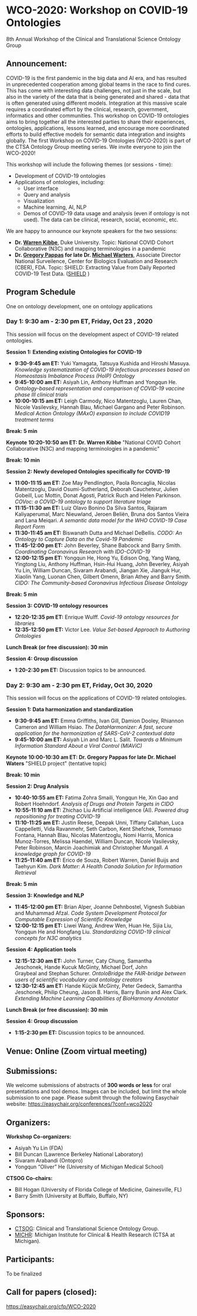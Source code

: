 # WCO-2020: Workshop on COVID-19 Ontologies
8th Annual Workshop of the Clinical and Translational Science Ontology Group

## Announcement: 
COVID-19 is the first pandemic in the big data and AI era, and has resulted in unprecedented cooperation among global teams in the race to find cures. This has come with interesting data challenges, not just in the scale, but also in the variety of the data that is being generated and shared - data that is often generated using different models. Integration at this massive scale requires a coordinated effort by the clinical, research, government, informatics and other communities. This workshop on COVID-19 ontologies aims to bring together all the interested parties to share their experiences, ontologies, applications, lessons learned, and encourage more coordinated efforts to build effective models for semantic data integration and insights globally. The first Workshop on COVID-19 Ontologies (WCO-2020) is part of the CTSA Ontology Group meeting series. We invite everyone to join the WCO-2020!   

This workshop will include the following themes (or sessions - time):
- Development of COVID-19 ontologies 
- Applications of ontologies, including: 
  - User interface
  - Query and analysis 
  - Visualization
  - Machine learning, AI, NLP
  - Demos of COVID-19 data usage and analysis (even if ontology is not used). The data can be clinical, research, social, economic, etc. 

We are happy to announce our keynote speakers for the two sessions:
- **Dr. [Warren Kibbe](https://scholars.duke.edu/person/warren.kibbe)**, Duke University. Topic: National COVID Cohort Collaborative (N3C) and mapping terminologies in a pandemic
- **Dr. [Gregory Pappas](https://www.linkedin.com/in/gregory-pappas-md-phd-3031687/) for late Dr. [Michael Warters](https://www.tributearchive.com/obituaries/18488618/Michael-Stephan-Waters)**, Associate Director National Surveilence, Center for Biologics Evaluation and Research (CBER), FDA. Topic: SHIELD: Extracting Value from Daily Reported COVID-19 Test Data. ([SHIELD](https://mdic.org/wp-content/uploads/2020/02/SHIELD-Harmonizing-Standards-Application-to-Accelerate-Innovation.pdf) )

## Program Schedule  
One on ontology development, one on ontology applications

### Day 1: 9:30 am - 2:30 pm ET, Friday, Oct 23 , 2020
This session will focus on the development aspect of COVID-19 related ontologies.

**Session 1: Extending existing Ontologies for COVID-19**
- **9:30-9:45 am ET:** Yuki Yamagata, Tatsuya Kushida and Hiroshi Masuya.	*Knowledge systematization of COVID-19 infectious processes based on Homeostasis Imbalance Process (HoIP) Ontology*
- **9:45-10:00 am ET:** Asiyah Lin, Anthony Huffman and Yongqun He.	*Ontology-based representation and comparison of COVID-19 vaccine phase III clinical trials*
- **10:00-10:15 am ET:** Leigh Carmody, Nico Matentzoglu, Lauren Chan, Nicole Vasilevsky, Hannah Blau, Michael Gargano and Peter Robinson.	*Medical Action Ontology (MAxO) expansion to include COVID19 treatment terms*

**Break: 5 min**

**Keynote**
**10:20-10:50 am ET: Dr. Warren Kibbe**  "National COVID Cohort Collaborative (N3C) and mapping terminologies in a pandemic"

**Break: 10 min**

**Session 2: Newly developed Ontologies specifically for COVID-19**
- **11:00-11:15 am ET:** Zoe May Pendlington, Paola Roncaglia, Nicolas Matentzoglu, David Osumi-Sutherland, Deborah Caucheteur, Julien Gobeill, Luc Mottin, Donat Agosti, Patrick Ruch and Helen Parkinson.	*COVoc: a COVID-19 ontology to support literature triage*
- **11:15-11:30 am ET:**  Luiz Olavo Bonino Da Silva Santos, Rajaram Kaliyaperumal, Marc Nieuwland, Jeroen Beliën, Bruna dos Santos Vieira and Lana Meiqari.	*A semantic data model for the WHO COVID-19 Case Report Form*
-  **11:30-11:45 am ET:** Biswanath Dutta and Michael DeBellis.	*CODO: An Ontology to Capture Data on the Covid-19 Pandemic*
- **11:45-12:00 pm ET:** John Beverley, Shane Babcock and Barry Smith.	*Coordinating Coronavirus Research with IDO-COVID-19*
-  **12:00-12:15 pm ET:** Yongqun He, Hong Yu, Edison Ong, Yang Wang, Yingtong Liu, Anthony Huffman, Hsin-Hui Huang, John Beverley, Asiyah Yu Lin, William Duncan, Sivaram Arabandi, Jiangan Xie, Jianguk Hur, Xiaolin Yang, Luonan Chen, Gilbert Omenn, Brian Athey and Barry Smith.	*CIDO: The Community-based Coronavirus Infectious Disease Ontology*

**Break: 5 min**

**Session 3: COVID-19 ontology resources**
- **12:20-12:35 pm ET:** Enrique Wulff. *Covid-19 ontology resources for libraries*
- **12:35-12:50 pm ET:** Victor Lee. *Value Set-based Approach to Authoring Ontologies*

**Lunch Break (or free discussion): 30 min**

**Session 4: Group discussion**
- **1:20-2:30 pm ET:** Discussion topics to be announced. 


### Day 2: 9:30 am - 2:30 pm ET, Friday, Oct 30, 2020
This session will focus on the applications of COVID-19 related ontologies.

**Session 1: Data harmonization and standardization**
- **9:30-9:45 am ET:** Emma Griffiths, Ivan Gill, Damion Dooley, Rhiannon Cameron and William Hsiao. *The DataHarmonizer: A fast, secure application for the harmonization of SARS-CoV-2 contextual data* 
- **9:45-10:00 am ET:** Asiyah Lin and Marc L. Salit.	*Towards a Minimum Information Standard About a Viral Control (MIAViC)*

**Keynote**
**10:00-10:30 am ET: Dr. Gregory Pappas for late Dr. Michael Waters** "SHIELD project" (tentative topic)

**Break: 10 min**

**Session 2: Drug Analysis**

- **10:40-10:55 am ET:** Fatima Zohra Smaili, Yongqun He, Xin Gao and Robert Hoehndorf. *Analysis of Drugs and Protein Targets in CIDO*
- **10:55-11:10 am ET:** Zhichao Liu	Artificial intelligence (AI). *Powered drug repositioning for treating COVID-19*
- **11:10-11:25 am ET:** Justin Reese, Deepak Unni, Tiffany Callahan, Luca Cappelletti, Vida Ravanmehr, Seth Carbon, Kent Shefchek, Tommaso Fontana, Hannah Blau, Nicolas Matentzoglu, Nomi Harris, Monica Munoz-Torres, Melissa Haendel, William Duncan, Nicole Vasilevsky, Peter Robinson, Marcin Joachimiak and Christopher Mungall.	*A knowledge graph for COVID-19*
- **11:25-11:40 am ET:** Erico de Souza, Robert Warren, Daniel Buijs and Taehyun Kim.	*Dark Matter: A Health Canada Solution for Information Retrieval*

**Break: 5 min**

**Session 3: Knowledge and NLP**

- **11:45-12:00 pm ET:**  Brian Alper, Joanne Dehnbostel, Vignesh Subbian and Muhammad Afzal. *Code System Development Protocol for Computable Expression of Scientific Knowledge*
- **12:00-12:15 pm ET:**  Liwei Wang, Andrew Wen, Huan He, Sijia Liu, Yongqun He and Hongfang Liu. *Standardizing COVID-19 clinical concepts for N3C analytics*

**Session 4: Application tools**

- **12:15-12:30 am ET:**  John Turner, Caty Chung, Samantha Jeschonek, Hande Kucuk McGinty, Michael Dorf, John Graybeal and Stephan Schurer.	*OntoloBridge the FAIR-bridge between users of scientific vocabulary and ontology creators*
- **12:30-12:45 am ET:** Hande Küçük McGinty, Peter Gedeck, Samantha Jeschonek, Philip Cheung, Jason B. Harris, Barry Bunin and Alex Clark.	*Extending Machine Learning Capabilities of BioHarmony Annotator*

**Lunch Break (or free discussion): 30 min**

**Session 4: Group discussion**
- **1:15-2:30 pm ET:** Discussion topics to be announced. 

## Venue: Online (Zoom virtual meeting)

## Submissions:
We welcome submissions of abstracts of **300 words or less** for oral presentations and tool demos. Images can be included, but limit the whole submission to one page. 
Please submit through the following Easychair website:
https://easychair.org/conferences/?conf=wco2020 

## Organizers:

**Workshop Co-organizers:**
- Asiyah Yu Lin (FDA)
- Bill Duncan (Lawrence Berkeley National Laboratory)
- Sivaram Arabandi (Ontopro)
- Yongqun “Oliver” He (University of Michigan Medical School)

**CTSOG Co-chairs:**
- Bill Hogan (University of Florida College of Medicine, Gainesville, FL)
- Barry Smith (University at Buffalo, Buffalo, NY)

## Sponsors:
- [CTSOG](http://ncorwiki.buffalo.edu/index.php/Clinical_and_Translational_Science_Ontology_Group): Clinical and Translational Science Ontology Group. 
- [MICHR](https://michr.umich.edu/): Michigan Institute for Clinical & Health Research (CTSA at Michigan).
 
## Participants:
To be finalized

## Call for papers (closed):  
https://easychair.org/cfp/WCO-2020
